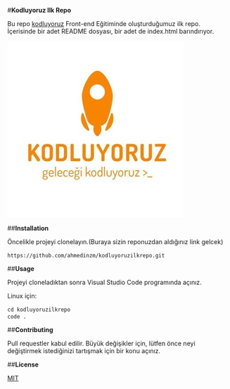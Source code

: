 #**Kodluyoruz Ilk Repo**

Bu repo [kodluyoruz](https://academy.patika.dev/courses/git/odev1) Front-end Eğitiminde oluşturduğumuz ilk repo. İçerisinde bir adet README dosyası, bir adet de index.html barındırıyor.

![Kodluyoruz](https://raw.githubusercontent.com/Kodluyoruz/taskforce/git/git/markdown-nedir-nasil-kullaniriz-/figures/kodluyoruz_logo.jpg)

##**Installation**

Öncelikle projeyi clonelayın.(Buraya sizin reponuzdan aldığınız link gelcek)

```
https://github.com/ahmedinzm/kodluyoruzilkrepo.git
```

##**Usage**

Projeyi cloneladıktan sonra Visual Studio Code programında açınız.

Linux için:
```Linux
cd kodluyoruzilkrepo
code .
```

##**Contributing**

Pull requestler kabul edilir. Büyük değişikler için, lütfen önce neyi değiştirmek istediğinizi tartışmak için bir konu açınız.


##**License**

[MIT](https://opensource.org/license/mit/)